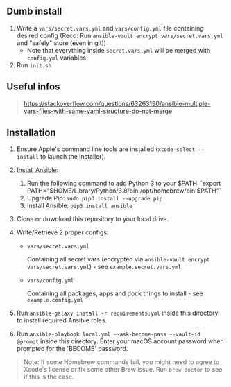 ## Dumb install

1. Write a `vars/secret.vars.yml` and `vars/config.yml` file containing desired config (Reco: Run `ansible-vault encrypt vars/secret.vars.yml` and "safely" store (even in git))
   - Note that everything inside `secret.vars.yml` will be merged with `config.yml` variables
2. Run `init.sh`

## Useful infos

> https://stackoverflow.com/questions/63263190/ansible-multiple-vars-files-with-same-yaml-structure-do-not-merge

## Installation

1. Ensure Apple's command line tools are installed (`xcode-select --install` to launch the installer).
2. [Install Ansible](https://docs.ansible.com/ansible/latest/installation_guide/index.html):

   1. Run the following command to add Python 3 to your $PATH: `export PATH="$HOME/Library/Python/3.8/bin:/opt/homebrew/bin:$PATH"`
   2. Upgrade Pip: `sudo pip3 install --upgrade pip`
   3. Install Ansible: `pip3 install ansible`

3. Clone or download this repository to your local drive.
4. Write/Retrieve 2 proper configs:

   - `vars/secret.vars.yml`

     Containing all secret vars (encrypted via `ansible-vault encrypt vars/secret.vars.yml`) - see `example.secret.vars.yml`

   - `vars/config.yml`

     Containing all packages, apps and dock things to install - see `example.config.yml`

5. Run `ansible-galaxy install -r requirements.yml` inside this directory to install required Ansible roles.
6. Run `ansible-playbook local.yml --ask-become-pass --vault-id @prompt` inside this directory. Enter your macOS account password when prompted for the 'BECOME' password.

> Note: If some Homebrew commands fail, you might need to agree to Xcode's license or fix some other Brew issue. Run `brew doctor` to see if this is the case.
